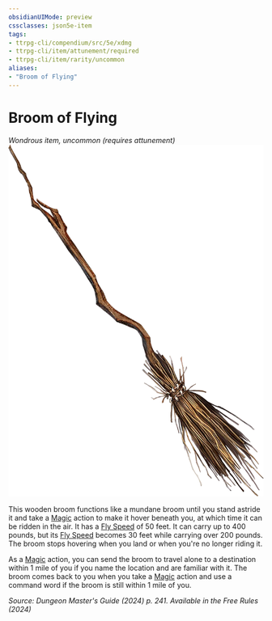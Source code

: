 ```yaml
---
obsidianUIMode: preview
cssclasses: json5e-item
tags:
- ttrpg-cli/compendium/src/5e/xdmg
- ttrpg-cli/item/attunement/required
- ttrpg-cli/item/rarity/uncommon
aliases: 
- "Broom of Flying"
---
```

# Broom of Flying
*Wondrous item, uncommon (requires attunement)*  
![](3-Mechanics/CLI/items/img/broom-of-flying.webp#right)


This wooden broom functions like a mundane broom until you stand astride it and take a [Magic](3-Mechanics/CLI/rules/actions.md#Magic) action to make it hover beneath you, at which time it can be ridden in the air. It has a [Fly Speed](3-Mechanics/CLI/rules/variant-rules/fly-speed-xphb.md) of 50 feet. It can carry up to 400 pounds, but its [Fly Speed](3-Mechanics/CLI/rules/variant-rules/fly-speed-xphb.md) becomes 30 feet while carrying over 200 pounds. The broom stops hovering when you land or when you're no longer riding it.

As a [Magic](3-Mechanics/CLI/rules/actions.md#Magic) action, you can send the broom to travel alone to a destination within 1 mile of you if you name the location and are familiar with it. The broom comes back to you when you take a [Magic](3-Mechanics/CLI/rules/actions.md#Magic) action and use a command word if the broom is still within 1 mile of you.

*Source: Dungeon Master's Guide (2024) p. 241. Available in the Free Rules (2024)*